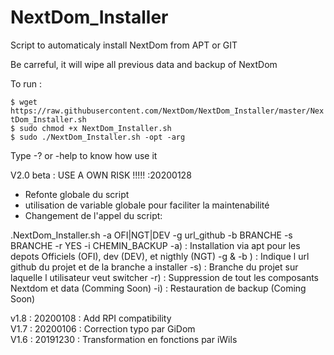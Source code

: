 # NextDom_Installer

Script to automaticaly install NextDom from APT or GIT

Be carreful, it will wipe all previous data and backup of NextDom

To run :

 `$ wget https://raw.githubusercontent.com/NextDom/NextDom_Installer/master/NextDom_Installer.sh`  
 `$ sudo chmod +x NextDom_Installer.sh`  
 `$ sudo ./NextDom_Installer.sh -opt -arg`  

Type -? or -help to know how use it

V2.0 beta : USE A OWN RISK !!!!! :20200128

- Refonte globale du script
- utilisation de variable globale pour faciliter la maintenabilité
- Changement de l'appel du script:

.NextDom_Installer.sh -a OFI|NGT|DEV -g url_github -b BRANCHE -s BRANCHE -r YES -i CHEMIN_BACKUP
 -a) : Installation via apt pour les depots Officiels (OFI), dev (DEV), et nigthly (NGT)
 -g & -b ) : Indique l url github du projet et de la branche a installer
 -s) : Branche du projet sur laquelle l utilisateur veut switcher
 -r) : Suppression de tout les composants Nextdom et data (Comming Soon)
 -i) : Restauration de backup (Coming Soon)

v1.8 : 20200108 : Add RPI compatibility  
V1.7 : 20200106 : Correction typo par GiDom  
V1.6 : 20191230 : Transformation en fonctions par iWils  
